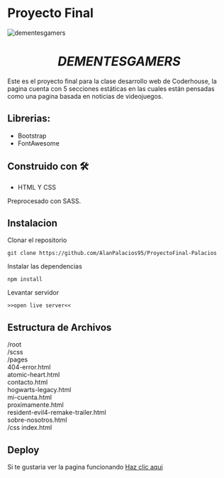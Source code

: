 # Proyecto Final

![dementesgamers](https://i.ibb.co/hWj0PD0/Readme.png "Dementesgamers")

***<h1 align="center"> DEMENTESGAMERS </h1>***

<p> Este es el proyecto final para la clase desarrollo web de Coderhouse, la pagina cuenta con 5 secciones estáticas en las cuales están pensadas como una pagina basada en noticias de videojuegos. </p>

## Librerias:
<ul>
<li>Bootstrap</li>
<li>FontAwesome</li>
</ul>

## Construido con 🛠️
* HTML Y CSS
<p>Preprocesado con SASS.</p>

## Instalacion

<p>Clonar el repositorio</p>
<code>git clone https://github.com/AlanPalacios95/ProyectoFinal-Palacios</code>

<p>Instalar las dependencias</p>
<code>npm install</code>

<p>Levantar servidor</p>
<code>>>open live server<<</code>

## Estructura de Archivos

/root <br>
/scss <br>
/pages <br>
        404-error.html <br>
        atomic-heart.html <br>
        contacto.html <br>
        hogwarts-legacy.html <br>
    	  mi-cuenta.html <br>
        proximamente.html <br>
        resident-evil4-remake-trailer.html <br>
        sobre-nosotros.html <br>
/css
index.html</p>

## Deploy
Si te gustaria ver la pagina funcionando
    [Haz clic aqui
   ](https://alanpalacios95.github.io/ProyectoFinal-Palacios/)
